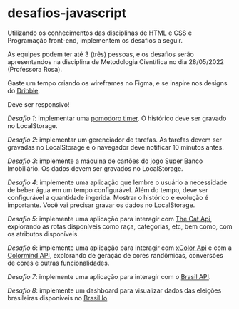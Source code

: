 # desafios-javascript


Utilizando os conhecimentos das disciplinas de HTML e CSS e Programação front-end, implementem os desafios a seguir.

As equipes podem ter até 3 (três) pessoas, e os desafios serão apresentandos na disciplina de Metodologia Científica no dia 28/05/2022 (Professora Rosa).

Gaste um tempo criando os wireframes no Figma, e se inspire nos designs do [Dribble](https://dribbble.com/).

Deve ser responsivo!


*Desafio 1*: implementar uma [pomodoro timer](https://pt.wikipedia.org/wiki/T%C3%A9cnica_pomodoro). O histórico deve ser gravado no LocalStorage.

*Desafio 2*: implementar um gerenciador de tarefas. As tarefas devem ser gravadas no LocalStorage e o navegador deve notificar 10 minutos antes.

*Desafio 3*: implemente a máquina de cartões do jogo Super Banco Imobiliário. Os dados devem ser gravados no LocalStorage.

*Desafio 4*: implemente uma aplicação que lembre o usuário a necessidade de beber água em um tempo configurável. Além do tempo, deve ser configurável a quantidade ingerida. Mostrar o histórico e evolução é importante. Você vai precisar gravar os dados no LocalStorage.

*Desafio 5*: implemente uma aplicação para interagir com [The Cat Api](https://docs.thecatapi.com/), explorando as rotas disponíveis como raça, categorias, etc, bem como, com os atributos disponíveis.

*Desafio 6*: implemente uma aplicação para interagir com [xColor Api](https://x-colors.herokuapp.com/?ref=publicapis.dev) e com a [Colormind API](http://colormind.io/api-access/?ref=publicapis.dev), explorando de geração de cores randômicas, conversões de cores e outras funcionalidades.

*Desafio 7*: implemente uma aplicação para interagir com o [Brasil API](https://brasilapi.com.br/docs).

*Desafio 8*: implemente um dashboard para visualizar dados das eleições brasileiras disponíveis no [Brasil Io](https://brasil.io/dataset/eleicoes-brasil/candidatos/).
